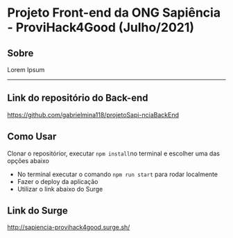 # Projeto Front-end da ONG Sapiência - ProviHack4Good (Julho/2021)

## Sobre
Lorem Ipsum

---

## Link do repositório do Back-end
https://github.com/gabrielmina118/projetoSapi-nciaBackEnd

## Como Usar
Clonar o repositórior, executar `npm install`no terminal e escolher uma das opções abaixo
- No terminal executar o comando `npm run start` para rodar localmente
- Fazer o deploy da aplicação
- Utilizar o link abaixo do Surge

## Link do Surge
http://sapiencia-provihack4good.surge.sh/
